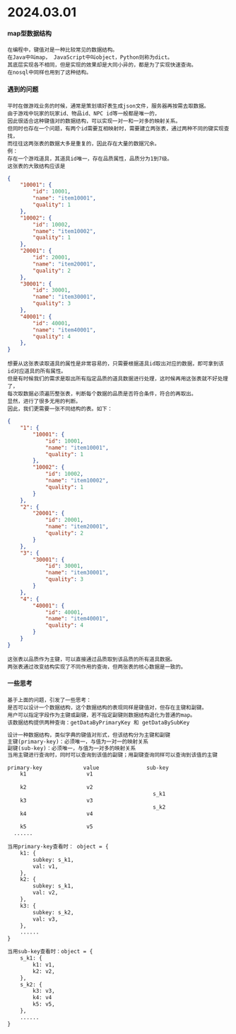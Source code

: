 # 2024.03.01
#### map型数据结构
    在编程中，键值对是一种比较常见的数据结构。
    在Java中叫map， JavaScript中叫object，Python则称为dict。
    其底层实现各不相同，但是实现的效果却是大同小异的，都是为了实现快速查询。
    在nosql中同样也用到了这种结构。

#### 遇到的问题
    平时在做游戏业务的时候，通常是策划填好表生成json文件，服务器再按需去取数据。
    由于游戏中玩家的玩家id、物品id、NPC id等一般都是唯一的，
    因此很适合这种键值对的数据结构，可以实现一对一和一对多的映射关系。
    但同时也存在一个问题，有两个id需要互相映射时，需要建立两张表，通过两种不同的键实现查找，
    而往往这两张表的数据大多是重复的，因此存在大量的数据冗余。
    例：
    存在一个游戏道具，其道具id唯一，存在品质属性，品质分为1到7级。
    这张表的大致结构应该是
```json
{
    "10001": {
        "id": 10001,
        "name": "item10001",
        "quality": 1
    },
    "10002": {
        "id": 10002,
        "name": "item10002",
        "quality": 1
    },
    "20001": {
        "id": 20001,
        "name": "item20001",
        "quality": 2
    },    
    "30001": {
        "id": 30001,
        "name": "item30001",
        "quality": 3
    },
    "40001": {
        "id": 40001,
        "name": "item40001",
        "quality": 4
    },
}
```
    想要从这张表读取道具的属性是非常容易的，只需要根据道具id取出对应的数据，即可拿到该id对应道具的所有属性。
    但是有时候我们的需求是取出所有指定品质的道具数据进行处理，这时候再用这张表就不好处理了，
    每次取数据必须遍历整张表，判断每个数据的品质是否符合条件，符合的再取出。
    显然，进行了很多无用的判断。
    因此，我们更需要一张不同结构的表。如下：
```json
{
    "1": {
        "10001": {
            "id": 10001,
            "name": "item10001",
            "quality": 1
        },
        "10002": {
            "id": 10002,
            "name": "item10002",
            "quality": 1
        }
    },
    "2": {
        "20001": {
            "id": 20001,
            "name": "item20001",
            "quality": 2
        }
    },
    "3": {
        "30001": {
            "id": 30001,
            "name": "item30001",
            "quality": 3
        }
    },
    "4": {
        "40001": {
            "id": 40001,
            "name": "item40001",
            "quality": 4
        }
    }
}
```
    这张表以品质作为主键，可以直接通过品质取到该品质的所有道具数据。
    两张表通过改变结构实现了不同作用的查询，但两张表的核心数据是一致的。

#### 一些思考
    基于上面的问题，引发了一些思考：
    是否可以设计一个数据结构，这个数据结构的表现同样是键值对，但存在主键和副键。
    用户可以指定字段作为主键或副键，若不指定副键则数据结构退化为普通的map。
    该数据结构提供两种查询：getDataByPrimaryKey 和 getDataBySubKey

```txt
设计一种数据结构，类似字典的键值对形式，但该结构分为主键和副键
主键(primary-key)：必须唯一，与值为一对一的映射关系
副键(sub-key)：必须唯一，与值为一对多的映射关系
当用主键进行查询时，同时可以查询到该值的副键；用副键查询同样可以查询到该值的主键

primary-key             value               sub-key
    k1                   v1                    
                                              
    k2                   v2
                                              s_k1
    k3                   v3
                                              s_k2
    k4                   v4                  
                                              
    k5                   v5
  ......
    
当用primary-key查看时： object = {
    k1: {
        subkey: s_k1,
        val: v1,
    },
    k2: {
        subkey: s_k1,
        val: v2,
    },
    k3: {
        subkey: s_k2,
        val: v3,
    },
    ......
}

当用sub-key查看时：object = {
    s_k1: {
        k1: v1,
        k2: v2,
    },
    s_k2: {
        k3: v3,
        k4: v4
        k5: v5,
    },
    ......
}
```


